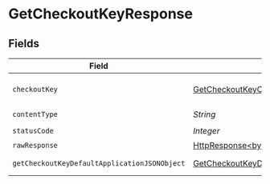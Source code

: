 # GetCheckoutKeyResponse


## Fields

| Field                                                                                                                    | Type                                                                                                                     | Required                                                                                                                 | Description                                                                                                              |
| ------------------------------------------------------------------------------------------------------------------------ | ------------------------------------------------------------------------------------------------------------------------ | ------------------------------------------------------------------------------------------------------------------------ | ------------------------------------------------------------------------------------------------------------------------ |
| `checkoutKey`                                                                                                            | [GetCheckoutKeyCheckoutKey](../../models/operations/GetCheckoutKeyCheckoutKey.md)                                        | :heavy_minus_sign:                                                                                                       | The checkout key.                                                                                                        |
| `contentType`                                                                                                            | *String*                                                                                                                 | :heavy_check_mark:                                                                                                       | N/A                                                                                                                      |
| `statusCode`                                                                                                             | *Integer*                                                                                                                | :heavy_check_mark:                                                                                                       | N/A                                                                                                                      |
| `rawResponse`                                                                                                            | [HttpResponse<byte[]>](https://docs.oracle.com/en/java/javase/11/docs/api/java.net.http/java/net/http/HttpResponse.html) | :heavy_minus_sign:                                                                                                       | N/A                                                                                                                      |
| `getCheckoutKeyDefaultApplicationJSONObject`                                                                             | [GetCheckoutKeyDefaultApplicationJSON](../../models/operations/GetCheckoutKeyDefaultApplicationJSON.md)                  | :heavy_minus_sign:                                                                                                       | Error response.                                                                                                          |